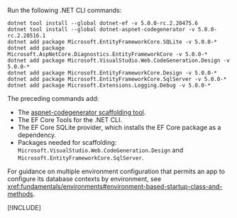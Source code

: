 Run the following .NET CLI commands:

```dotnetcli
dotnet tool install --global dotnet-ef -v 5.0.0-rc.2.20475.6
dotnet tool install --global dotnet-aspnet-codegenerator -v 5.0.0-rc.2.20516.1
dotnet add package Microsoft.EntityFrameworkCore.SQLite -v 5.0.0-*
dotnet add package Microsoft.AspNetCore.Diagnostics.EntityFrameworkCore -v 5.0.0-*
dotnet add package Microsoft.VisualStudio.Web.CodeGeneration.Design -v 5.0.0-*
dotnet add package Microsoft.EntityFrameworkCore.Design -v 5.0.0-*
dotnet add package Microsoft.EntityFrameworkCore.SqlServer -v 5.0.0-*
dotnet add package Microsoft.Extensions.Logging.Debug -v 5.0.0-*
```

The preceding commands add:

* The [aspnet-codegenerator scaffolding tool](xref:fundamentals/tools/dotnet-aspnet-codegenerator).
* The EF Core Tools for the .NET CLI.
* The EF Core SQLite provider, which installs the EF Core package as a dependency.
* Packages needed for scaffolding: `Microsoft.VisualStudio.Web.CodeGeneration.Design` and `Microsoft.EntityFrameworkCore.SqlServer`.

For guidance on multiple environment configuration that permits an app to configure its database contexts by environment, see <xref:fundamentals/environments#environment-based-startup-class-and-methods>.

[!INCLUDE[](~/includes/scaffoldTFM-5.md)]

